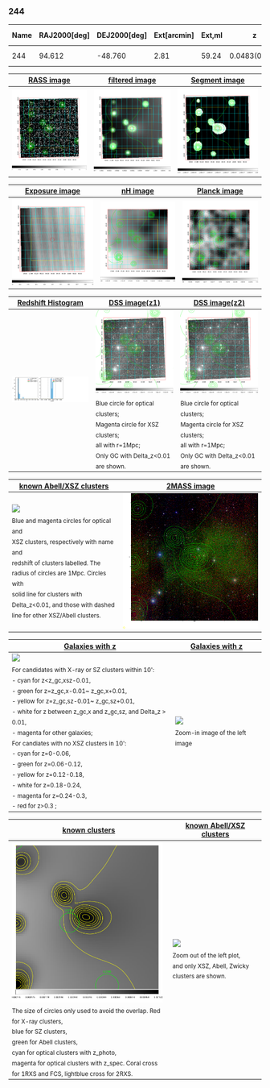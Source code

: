 <div STYLE="page-break-after: always;"></div>

### 244

|Name|RAJ2000[deg]|DEJ2000[deg] |Ext[arcmin]| Ext,ml | z | z_src| C|GC(XSZ,Delta_z<0.01)| GC(OPT,Delta_z<0.01)|GC| R_sig[arcmin] | R500[arcmin] | R500[Mpc]| CRsig[c/s] | CR500[c/s] |L500[1E44 erg/s]|F500[1E-12 erg/s/cm^2]| M500[1E14 Msun]|Tx[keV]|Cnt_sig|Beta|Rc[arcmin]|Comment|Alias|
|---|---|---|---|---|---|------|---|--------|---------|----------|---|---|---|---|---|---|---|---|---|---|---|---|---|---|
|244| 94.612| -48.760| 2.81| 59.24| 0.0483(0.005)| z1,| G| -| -| N, W| 16.306| 11.013| 0.625| 0.150(0.043)| 0.142(0.041)| 0.129(0.033)| 2.336(0.594)| 0.73(0.10)| 1.79(0.15)| 212.5| 0.538(-0.026+0.041)| 2.714(-0.453+0.635)| -| t121|

|[RASS image](../image/244/244_img.pdf)|[filtered image](../image/244/244_fil.pdf)|[Segment image](../image/244/244_seg.pdf)|
|-------------------|--------------------|-------------------|
| <img src="../image/244/244_img.png" width="300">  | <img src="../image/244/244_fil.png" width="300">   | <img src="../image/244/244_seg.png" width="300">  |

|[Exposure image](../image/244/244_mex.pdf)| [nH image](../image/244/244_nh.pdf)| [Planck image](../image/244/244_p.pdf)|
|-------------------|--------------------|-------------------|
|<img src="../image/244/244_mex.png" width="300">   | <img src="../image/244/244_nh.png" width="300">    | <img src="../image/244/244_p.png" width="300"> |

|[Redshift Histogram](../image/244/244_zg.pdf) | [DSS image(z1)](../image/244/244_dss_z1.pdf)      |  [DSS image(z2)](../image/244/244_dss_z2.pdf)    |
|-------------------|--------------------|-------------------|
|<img src="../image/244/244_zg.png" width="300"> |<img src="../image/244/244_dss_z1.png" width="300"> <sub><br>Blue circle for optical clusters; <br>Magenta circle for XSZ clusters; <br>all with r=1Mpc; <br>Only GC with Delta_z<0.01 are shown. </sub>| <img src="../image/244/244_dss_z2.png" width="300"><sub><br>Blue circle for optical clusters; <br>Magenta circle for XSZ clusters; <br>all with r=1Mpc; <br>Only GC with Delta_z<0.01 are shown. </sub> |

|[known Abell/XSZ clusters](../image/244/244_m.pdf) | [2MASS image](../image/244/244_2mass.pdf)      |
|-------------------|-------------------|
|<img src=../image/244/244_m.png width="300"> <br><sub>Blue and magenta circles for optical and <br>XSZ clusters, respectively with name and <br>redshift of clusters labelled. The <br>radius of circles are 1Mpc. Circles with <br>solid line for clusters with <br>Delta_z<0.01, and those with dashed <br>line for other XSZ/Abell clusters.        </sub>|<img src="../image/244/244_2mass.png" width="300">  |

|[Galaxies with z](../image/244/244_opt_ned.pdf) |[Galaxies with z](../image/244/244_opt_ned_zoom.pdf) |
|-------------------|-------------------|
| <img src=../image/244/244_opt_ned.png width="300"> <br><sub> For candidates with X-ray or SZ clusters within 10': <br> - cyan for z<z_gc,xsz-0.01, <br> - green for z=z_gc,x-0.01~ z_gc,x+0.01, <br> - yellow for z=z_gc,sz-0.01~ z_gc,sz+0.01, <br> - white for z between z_gc,x and z_gc,sz, and Delta_z > 0.01, <br> - magenta for other galaxies; <br>For candiates with no XSZ clusters in 10': <br> - cyan for z=0-0.06, <br> - green for z=0.06-0.12, <br> - yellow for z=0.12-0.18, <br> - white for z=0.18-0.24, <br> - magenta for z=0.24-0.3, <br> - red for z>0.3 ;  </sub>|<img src=../image/244/244_opt_ned_zoom.png width="300">  <br><sub> Zoom-in image of the left image</sub>|

|[known clusters](../image/244/244_gc.pdf) |[known Abell/XSZ clusters](../image/244/244_gc_large.pdf) |
|-------------------|-------------------|
| <img src=../image/244/244_gc.png width="300"> <br><sub> The size of circles only used to avoid the overlap. Red for X-ray clusters, <br> blue for SZ clusters, <br> green for Abell clusters, <br> cyan for optical clusters with z_photo, <br> magenta for optical clusters with z_spec. Coral cross for 1RXS and FCS, lightblue cross for 2RXS. </sub>|<img src=../image/244/244_gc_large.png width="300"> <br><sub> Zoom out of the left plot, <br> and only XSZ, Abell, Zwicky clusters are shown. </sub> |



